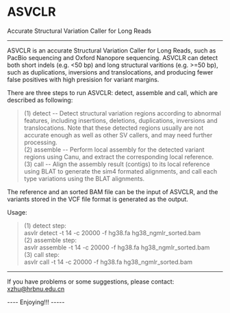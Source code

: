 # ASVCLR
Accurate Structural Variation Caller for Long Reads

------------------------------------------------------------------------------
ASVCLR is an accurate Structural Variation Caller for Long Reads, such as PacBio sequencing and Oxford Nanopore sequencing. ASVCLR can detect both short indels (e.g. <50 bp) and long structural varitions (e.g. >=50 bp), such as duplications, inversions and translocations, and producing fewer false positives with high presision for variant margins.  

There are three steps to run ASVCLR: detect, assemble and call, which are described as following:  
>    (1) detect -- Detect structural variation regions according to abnormal features, including insertions, deletions, duplications, inversions and translocations. Note that these detected regions usually are not accurate enough as well as other SV callers, and may need further processing.  
>    (2) assemble -- Perform local assembly for the detected variant regions using Canu, and extract the corresponding local reference.  
>    (3) call -- Align the assembly result (contigs) to its local reference using BLAT to generate the sim4 formated alignments, and call each type variations using the BLAT alignments.  


The reference and an sorted BAM file can be the input of ASVCLR, and the variants stored in the VCF file format is generated as the output.  

Usage: 
>    (1) detect step:  
>        asvlr detect -t 14 -c 20000 -f hg38.fa hg38_ngmlr_sorted.bam  
>    (2) assemble step:  
>        asvlr assemble -t 14 -c 20000 -f hg38.fa hg38_ngmlr_sorted.bam  
>    (3) call step:  
>        asvlr call -t 14 -c 20000 -f hg38.fa hg38_ngmlr_sorted.bam  

------------------------------------------------------------------------------
If you have problems or some suggestions, please contact: xzhu@hrbnu.edu.cn  

---- Enjoying!!! -----

